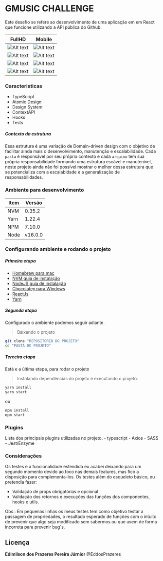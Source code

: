 # GMUSIC CHALLENGE

Este desafio se refere ao desenvolvimento de uma aplicação em em React que funcione utilizando a API pública do Github.


| FullHD | Mobile |
| ------ | ------ |
| ![Alt text](https://i.ibb.co/bmW5c0G/Captura-de-Tela-2021-06-11-a-s-11-56-40.png "Title") | ![Alt text](https://i.ibb.co/SQd2wmr/Captura-de-Tela-2021-06-11-a-s-11-57-05.png "Title") |
| ![Alt text](https://i.ibb.co/jzMxbhs/Captura-de-Tela-2021-06-11-a-s-12-11-06.png "Title") | ![Alt text](https://i.ibb.co/kcZpn1B/Captura-de-Tela-2021-06-11-a-s-11-57-39.png "Title") |
| ![Alt text](https://i.ibb.co/GQxs4pW/Captura-de-Tela-2021-06-11-a-s-11-58-18.png "Title") | ![Alt text](https://i.ibb.co/6J0cH03/Captura-de-Tela-2021-06-11-a-s-11-57-55.png "Title") |
| ![Alt text](https://i.ibb.co/hYvhHLS/Captura-de-Tela-2021-06-11-a-s-12-09-44.png "Title") | ![Alt text](https://i.ibb.co/pwC2HrV/Captura-de-Tela-2021-06-11-a-s-11-58-07.png "Title") |

### Caracteristicas
  - TypeScript
  - Atomic Design
  - Design System
  - ContextAPI
  - Hooks
  - Tests

##### Contexto da estrutura
Essa estrutura é uma variação de Domain-driven design com o objetivo de facilitar ainda mais o desenvolvimento, manutenção e escalabilidade. Cada `pasta` é responsável por seu próprio contexto e cada `arquivo` tem sua própria responsabilidade formando uma estrutura escável e manutenivel, neste projeto ainda não foi possível mostrar o melhor dessa estrutura que se potencializa com a escalabidade e a generalização de responsabilidades.

### Ambiente para desenvolvimento 

| Item | Versão |
| ------ | ------ |
| NVM | 0.35.2 |
| Yarn | 1.22.4 |
| NPM | 7.10.0 |
| Node | v16.0.0 |

### Configurando ambiente e rodando o projeto

##### Primeira etapa
- [Homebrew para mac](https://brew.sh/index_pt-br "Instalação")
- [NVM guia de instalação](https://github.com/nvm-sh/nvm "Instalação")
- [NodeJS guia de instalação](https://nodejs.org/en/download/package-manager/ "Instalação")
- [Chocolatey para Windows](https://chocolatey.org/ "Instalação")
- [ReactJs ](https://reactjs.org/docs/add-react-to-a-new-app.html "Instalação")
- [Yarn ](https://yarnpkg.com/lang/en/docs/install/#mac-stable "Instalação")


##### Segunda etapa

Configurado o ambiente podemos seguir adiante.

> Baixando o projeto
```sh
git clone "REPOSITORIO DO PROJETO"
cd "PASTA DO PROJETO"
```


##### Terceira etapa
Está e a última etapa, para rodar o projeto
> Instalando dependências do projeto e executando o projeto.
```sh
yarn install
yarn start
```
ou
```sh
npm install
npm start
```

### Plugins

Lista dos principais plugins utilizadas no projeto.
    - typescript
    - Axios
    - SASS
    - Jest/Enzyme
    
    
### Considerações
Os testes e a funcionalidade estendida eu acabei deixando para um segundo momento devido ao foco nas demais features, mas fico a disposição para complementa-los. Os testes além do esqueleto básico, eu pretendia fazer:
- Validação de props obrigatórias e opcional
- Validação dos retornos e execuções das funções dos componentes, hooks e utils.

Obs.: Em pequenas linhas os meus testes tem como objetivo testar a passagem de propriedades, o resultado esperado de funções com o intuito de prevenir que algo seja modificado sem sabermos ou que usem de forma incorreta para prevenir bug`s.

Licença
----
**Edimilson dos Prazeres Pereira Júrnior** @EddosPrazeres
